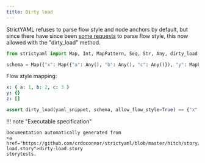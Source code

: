 ```yaml
---
title: Dirty load
---
```



StrictYAML refuses to parse flow style and node anchors
by default, but since there have since been
[some requests](https://github.com/crdoconnor/strictyaml/issues/38)
to parse flow style, this now allowed with the "dirty_load" method.




```python
from strictyaml import Map, Int, MapPattern, Seq, Str, Any, dirty_load

schema = Map({"x": Map({"a": Any(), "b": Any(), "c": Any()}), "y": MapPattern(Str(), Str()), "z": Seq(Str())})

```



Flow style mapping:

```yaml
x: { a: 1, b: 2, c: 3 }
y: {}
z: []

```


```python
assert dirty_load(yaml_snippet, schema, allow_flow_style=True) == {"x": {"a": "1", "b": "2", "c": "3"}, "y": {}, "z": []}

```







!!! note "Executable specification"

    Documentation automatically generated from 
    <a href="https://github.com/crdoconnor/strictyaml/blob/master/hitch/story/dirty-load.story">dirty-load.story
    storytests.
